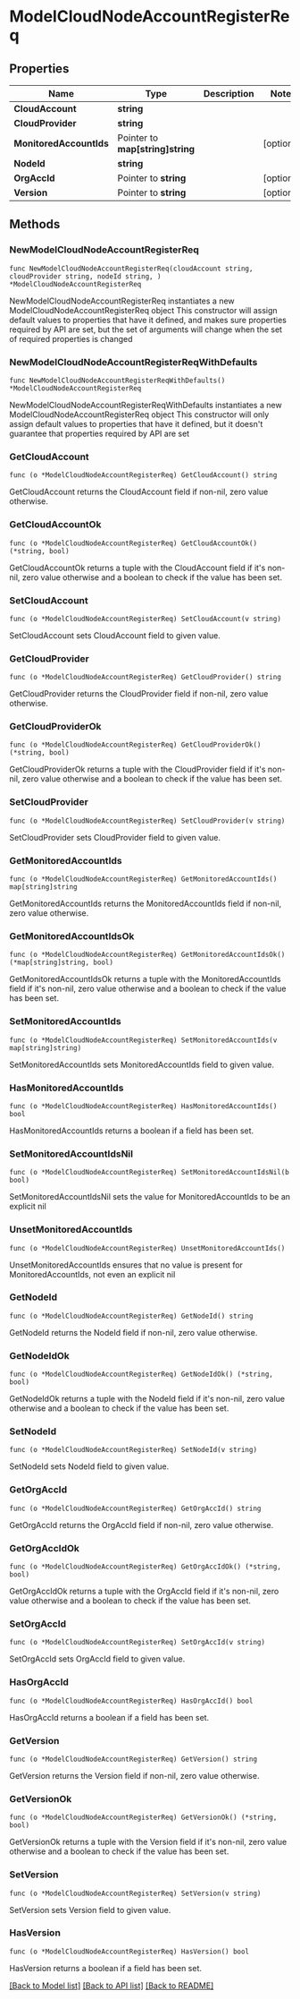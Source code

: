 # ModelCloudNodeAccountRegisterReq

## Properties

Name | Type | Description | Notes
------------ | ------------- | ------------- | -------------
**CloudAccount** | **string** |  | 
**CloudProvider** | **string** |  | 
**MonitoredAccountIds** | Pointer to **map[string]string** |  | [optional] 
**NodeId** | **string** |  | 
**OrgAccId** | Pointer to **string** |  | [optional] 
**Version** | Pointer to **string** |  | [optional] 

## Methods

### NewModelCloudNodeAccountRegisterReq

`func NewModelCloudNodeAccountRegisterReq(cloudAccount string, cloudProvider string, nodeId string, ) *ModelCloudNodeAccountRegisterReq`

NewModelCloudNodeAccountRegisterReq instantiates a new ModelCloudNodeAccountRegisterReq object
This constructor will assign default values to properties that have it defined,
and makes sure properties required by API are set, but the set of arguments
will change when the set of required properties is changed

### NewModelCloudNodeAccountRegisterReqWithDefaults

`func NewModelCloudNodeAccountRegisterReqWithDefaults() *ModelCloudNodeAccountRegisterReq`

NewModelCloudNodeAccountRegisterReqWithDefaults instantiates a new ModelCloudNodeAccountRegisterReq object
This constructor will only assign default values to properties that have it defined,
but it doesn't guarantee that properties required by API are set

### GetCloudAccount

`func (o *ModelCloudNodeAccountRegisterReq) GetCloudAccount() string`

GetCloudAccount returns the CloudAccount field if non-nil, zero value otherwise.

### GetCloudAccountOk

`func (o *ModelCloudNodeAccountRegisterReq) GetCloudAccountOk() (*string, bool)`

GetCloudAccountOk returns a tuple with the CloudAccount field if it's non-nil, zero value otherwise
and a boolean to check if the value has been set.

### SetCloudAccount

`func (o *ModelCloudNodeAccountRegisterReq) SetCloudAccount(v string)`

SetCloudAccount sets CloudAccount field to given value.


### GetCloudProvider

`func (o *ModelCloudNodeAccountRegisterReq) GetCloudProvider() string`

GetCloudProvider returns the CloudProvider field if non-nil, zero value otherwise.

### GetCloudProviderOk

`func (o *ModelCloudNodeAccountRegisterReq) GetCloudProviderOk() (*string, bool)`

GetCloudProviderOk returns a tuple with the CloudProvider field if it's non-nil, zero value otherwise
and a boolean to check if the value has been set.

### SetCloudProvider

`func (o *ModelCloudNodeAccountRegisterReq) SetCloudProvider(v string)`

SetCloudProvider sets CloudProvider field to given value.


### GetMonitoredAccountIds

`func (o *ModelCloudNodeAccountRegisterReq) GetMonitoredAccountIds() map[string]string`

GetMonitoredAccountIds returns the MonitoredAccountIds field if non-nil, zero value otherwise.

### GetMonitoredAccountIdsOk

`func (o *ModelCloudNodeAccountRegisterReq) GetMonitoredAccountIdsOk() (*map[string]string, bool)`

GetMonitoredAccountIdsOk returns a tuple with the MonitoredAccountIds field if it's non-nil, zero value otherwise
and a boolean to check if the value has been set.

### SetMonitoredAccountIds

`func (o *ModelCloudNodeAccountRegisterReq) SetMonitoredAccountIds(v map[string]string)`

SetMonitoredAccountIds sets MonitoredAccountIds field to given value.

### HasMonitoredAccountIds

`func (o *ModelCloudNodeAccountRegisterReq) HasMonitoredAccountIds() bool`

HasMonitoredAccountIds returns a boolean if a field has been set.

### SetMonitoredAccountIdsNil

`func (o *ModelCloudNodeAccountRegisterReq) SetMonitoredAccountIdsNil(b bool)`

 SetMonitoredAccountIdsNil sets the value for MonitoredAccountIds to be an explicit nil

### UnsetMonitoredAccountIds
`func (o *ModelCloudNodeAccountRegisterReq) UnsetMonitoredAccountIds()`

UnsetMonitoredAccountIds ensures that no value is present for MonitoredAccountIds, not even an explicit nil
### GetNodeId

`func (o *ModelCloudNodeAccountRegisterReq) GetNodeId() string`

GetNodeId returns the NodeId field if non-nil, zero value otherwise.

### GetNodeIdOk

`func (o *ModelCloudNodeAccountRegisterReq) GetNodeIdOk() (*string, bool)`

GetNodeIdOk returns a tuple with the NodeId field if it's non-nil, zero value otherwise
and a boolean to check if the value has been set.

### SetNodeId

`func (o *ModelCloudNodeAccountRegisterReq) SetNodeId(v string)`

SetNodeId sets NodeId field to given value.


### GetOrgAccId

`func (o *ModelCloudNodeAccountRegisterReq) GetOrgAccId() string`

GetOrgAccId returns the OrgAccId field if non-nil, zero value otherwise.

### GetOrgAccIdOk

`func (o *ModelCloudNodeAccountRegisterReq) GetOrgAccIdOk() (*string, bool)`

GetOrgAccIdOk returns a tuple with the OrgAccId field if it's non-nil, zero value otherwise
and a boolean to check if the value has been set.

### SetOrgAccId

`func (o *ModelCloudNodeAccountRegisterReq) SetOrgAccId(v string)`

SetOrgAccId sets OrgAccId field to given value.

### HasOrgAccId

`func (o *ModelCloudNodeAccountRegisterReq) HasOrgAccId() bool`

HasOrgAccId returns a boolean if a field has been set.

### GetVersion

`func (o *ModelCloudNodeAccountRegisterReq) GetVersion() string`

GetVersion returns the Version field if non-nil, zero value otherwise.

### GetVersionOk

`func (o *ModelCloudNodeAccountRegisterReq) GetVersionOk() (*string, bool)`

GetVersionOk returns a tuple with the Version field if it's non-nil, zero value otherwise
and a boolean to check if the value has been set.

### SetVersion

`func (o *ModelCloudNodeAccountRegisterReq) SetVersion(v string)`

SetVersion sets Version field to given value.

### HasVersion

`func (o *ModelCloudNodeAccountRegisterReq) HasVersion() bool`

HasVersion returns a boolean if a field has been set.


[[Back to Model list]](../README.md#documentation-for-models) [[Back to API list]](../README.md#documentation-for-api-endpoints) [[Back to README]](../README.md)


